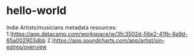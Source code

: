 # hello-world
Indie Artists/musicians metadata resources:
1.)https://app.datacamp.com/workspace/w/3fc3502d-56e2-41fb-8a9d-65a002903dbb
2.)https://app.soundcharts.com/app/artist/sin-estres/overview
